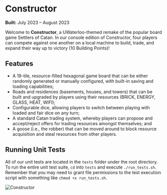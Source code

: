 # Constructor
**Built:** July 2023 – August 2023

Welcome to **Constructor**, a UWaterloo-themed remake of the popular board game Settlers of Catan. In our console edition of Constructor, four players can compete against one another on a local machine to build, trade, and expand their way up to victory (10 Building Points)!

## Features
- A 19-tile, resource-filled hexagonal game board that can be either randomly generated or manually configured, with built-in saving and loading capabilities;
- Roads and residences (basements, houses, and towers) that can be built and upgraded by players using their resources (BRICK, ENERGY, GLASS, HEAT, WIFI);
- Configurable dice, allowing players to switch between playing with loaded and fair dice on any turn;
- A standard Catan trading system, whereby players can propose and accept/reject offers for trading resources amongst themselves; and
- A goose (i.e., the robber) that can be moved around to block resource acquisition and steal resources from other players.

## Running Unit Tests
All of our unit tests are located in the `tests` folder under the root directory. To run the entire unit test suite, `cd` into `tests` and execute `./run_tests.sh`.
Remember that you may need to grant file permissions to the test execution script with something like `chmod +x run_tests.sh`.

![Constructor](https://github.com/TripleSteak/Constructor/assets/24597462/5655f027-4b8a-4397-809a-90332e708b2c)
